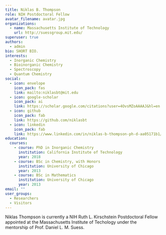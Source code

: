 ```yaml
---
title: Niklas B. Thompson
role: NIH Postdoctoral Fellow
avatar_filename: avatar.jpg
organizations:
  - name: Massachusetts Institute of Technology
    url: http://suessgroup.mit.edu/
superuser: true
authors:
  - admin
bio: SHORT BIO.
interests:
  - Inorganic Chemistry
  - Bioinorganic Chemistry
  - Spectroscopy
  - Quantum Chemistry
social:
  - icon: envelope
    icon_pack: fas
    link: mailto:niklasbt@mit.edu
  - icon: google-scholar
    icon_pack: ai
    link: https://scholar.google.com/citations?user=4OvsMZoAAAAJ&hl=en
  - icon: github
    icon_pack: fab
    link: https://github.com/niklasbt
  - icon: linkedin
    icon_pack: fab
    link: https://www.linkedin.com/in/niklas-b-thompson-ph-d-aa05171b1/
education:
  courses:
    - course: PhD in Inorganic Chemistry
      institution: California Institute of Technology
      year: 2018
    - course: BSc in Chemistry, with Honors
      institution: University of Chicago
      year: 2013
    - course: BSc in Mathematics
      institution: University of Chicago
      year: 2013
email: ""
user_groups:
  - Researchers
  - Visitors
---
```


Niklas Thompson is currently a NIH Ruth L. Kirschstein Postdoctoral Fellow appointed at the Massachusetts Institute of Techology under the mentorship of Prof. Daniel L. M. Suess.
